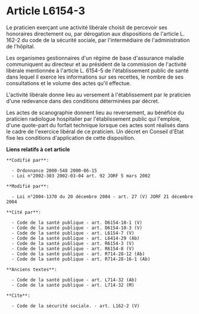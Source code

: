 # Article L6154-3

Le praticien exerçant une activité libérale choisit de percevoir ses honoraires directement ou, par dérogation aux
dispositions de l'article L. 162-2 du code de la sécurité sociale, par l'intermédiaire de l'administration de l'hôpital.

Les organismes gestionnaires d'un régime de base d'assurance maladie communiquent au directeur et au président de la
commission de l'activité libérale mentionnée à l'article L. 6154-5 de l'établissement public de santé dans lequel il exerce
les informations sur ses recettes, le nombre de ses consultations et le volume des actes qu'il effectue.

L'activité libérale donne lieu au versement à l'établissement par le praticien d'une redevance dans des conditions
déterminées par décret.

Les actes de scanographie donnent lieu au reversement, au bénéfice du praticien radiologue hospitalier par l'établissement
public qui l'emploie, d'une quote-part du forfait technique lorsque ces actes sont réalisés dans le cadre de l'exercice
libéral de ce praticien. Un décret en Conseil d'Etat fixe les conditions d'application de cette disposition.

**Liens relatifs à cet article**

	**Codifié par**:

	  - Ordonnance 2000-548 2000-06-15
	  - Loi n°2002-303 2002-03-04 art. 92 JORF 5 mars 2002

	**Modifié par**:

	  - Loi n°2004-1370 du 20 décembre 2004 - art. 27 (V) JORF 21 décembre 2004

	**Cité par**:

	  - Code de la santé publique - art. D6154-10-1 (V)
	  - Code de la santé publique - art. D6154-10-3 (V)
	  - Code de la santé publique - art. L6154-7 (V)
	  - Code de la santé publique - art. L6414-29 (Ab)
	  - Code de la santé publique - art. R6154-3 (V)
	  - Code de la santé publique - art. R6154-8 (V)
	  - Code de la santé publique - art. R714-28-12 (Ab)
	  - Code de la santé publique - art. R714-28-16-1 (Ab)

	**Anciens textes**:

	  - Code de la santé publique - art. L714-32 (Ab)
	  - Code de la santé publique - art. L714-32 (M)

	**Cite**:

	  - Code de la sécurité sociale. - art. L162-2 (V)
